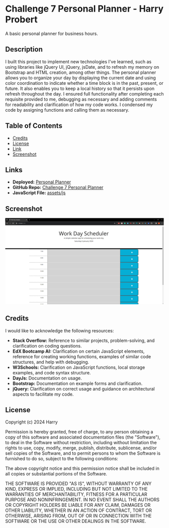 # Challenge 7 Personal Planner - Harry Probert

A basic personal planner for business hours.

## Description

I built this project to implement new technologies I've learned, such as using libraries like jQuery UI, jQuery, jsDate, and to refresh my memory on Bootstrap and HTML creation, among other things. The personal planner allows you to organize your day by displaying the current date and using color coordination to indicate whether a time block is in the past, present, or future. It also enables you to keep a local history so that it persists upon refresh throughout the day. I ensured full functionality after completing each requisite provided to me, debugging as necessary and adding comments for readability and clarification of how my code works. I condensed my code by assigning functions and calling them as necessary.

## Table of Contents

* [Credits](#credits)
* [License](#license)
* [Link](#link)
* [Screenshot](#screenshot)

## Links

* **Deployed:** [Personal Planner](https://hpro97.github.io/personalPlannerChallenge7HarryProbert/)
* **GitHub Repo:** [Challenge 7 Personal Planner](https://github.com/hpro97/personalPlannerChallenge7HarryProbert)
* **JavaScript File:** [assets/js](https://github.com/hpro97/personalPlannerChallenge7HarryProbert/tree/main/assets/js)

## Screenshot

![Screenshot of Deployed Page](/assets/images/screenshot.png)

## Credits

I would like to acknowledge the following resources:

* **Stack Overflow:** Reference to similar projects, problem-solving, and clarification on coding questions.
* **EdX Bootcamp AI:** Clarification on certain JavaScript elements, reference for creating working functions, examples of similar code structures, and help with debugging.
* **W3Schools:** Clarification on JavaScript functions, local storage examples, and code syntax structure.
* **DayJs:** Documentation on usage.
* **Bootstrap:** Documentation on example forms and clarification.
* **jQuery:** Clarification on correct usage and guidance on architectural aspects to facilitate my code.

## License

Copyright (c) 2024 Harry

Permission is hereby granted, free of charge, to any person obtaining a copy
of this software and associated documentation files (the "Software"), to deal
in the Software without restriction, including without limitation the rights
to use, copy, modify, merge, publish, distribute, sublicense, and/or sell
copies of the Software, and to permit persons to whom the Software is
furnished to do so, subject to the following conditions:

The above copyright notice and this permission notice shall be included in all
copies or substantial portions of the Software.

THE SOFTWARE IS PROVIDED "AS IS", WITHOUT WARRANTY OF ANY KIND, EXPRESS OR
IMPLIED, INCLUDING BUT NOT LIMITED TO THE WARRANTIES OF MERCHANTABILITY,
FITNESS FOR A PARTICULAR PURPOSE AND NONINFRINGEMENT. IN NO EVENT SHALL THE
AUTHORS OR COPYRIGHT HOLDERS BE LIABLE FOR ANY CLAIM, DAMAGES OR OTHER
LIABILITY, WHETHER IN AN ACTION OF CONTRACT, TORT OR OTHERWISE, ARISING FROM,
OUT OF OR IN CONNECTION WITH THE SOFTWARE OR THE USE OR OTHER DEALINGS IN THE
SOFTWARE.